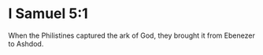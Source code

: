 # I Samuel 5:1

When the Philistines captured the ark of God, they brought it from Ebenezer to Ashdod.
